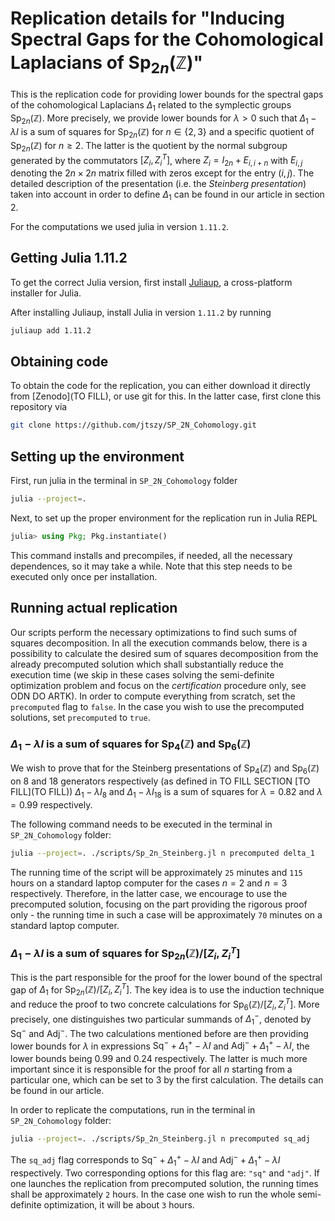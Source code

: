 # Replication details for "Inducing Spectral Gaps for the Cohomological Laplacians of $\text{Sp}_{2n}(\mathbb{Z})$"

This is the replication code for providing lower bounds for the spectral gaps of the cohomological Laplacians $\Delta_1$ related to the symplectic groups $\text{Sp}_{2n}(\mathbb{Z})$. More precisely, we provide lower bounds for $\lambda>0$ such that $\Delta_1-\lambda I$ is a sum of squares for $\text{Sp}_{2n}(\mathbb{Z})$ for $n\in\{2,3\}$ and a specific quotient of $\text{Sp}_{2n}(\mathbb{Z})$ for $n\geq 2$. The latter is the quotient by the normal subgroup generated by the commutators $[Z_i,Z_i^T]$, where $Z_i=I_{2n}+E_{i,i+n}$ with $E_{i,j}$ denoting the $2n\times 2n$ matrix filled with zeros except for the entry $(i,j)$. The detailed description of the presentation (i.e. the *Steinberg presentation*) taken into account in order to define $\Delta_1$ can be found in our article in section 2.

For the computations we used julia in version `1.11.2`.

## Getting Julia 1.11.2

To get the correct Julia version, first install [Juliaup](https://github.com/JuliaLang/juliaup), a cross-platform installer for Julia.

After installing Juliaup, install Julia in version `1.11.2` by running

```bash
juliaup add 1.11.2
```

## Obtaining code
To obtain the code for the replication, you can either download it directly from [Zenodo](TO FILL), or use git for this. In the latter case, first clone this repository via
```bash
git clone https://github.com/jtszy/SP_2N_Cohomology.git
```

## Setting up the environment
First, run julia in the terminal in `SP_2N_Cohomology` folder
```bash
julia --project=.
```
Next, to set up the proper environment for the replication run in Julia REPL
```julia
julia> using Pkg; Pkg.instantiate()
```
This command installs and precompiles, if needed, all the necessary dependences,
so it may take a while.
Note that this step needs to be executed only once per installation.

## Running actual replication

Our scripts perform the necessary optimizations to find such sums of squares decomposition. In all the execution commands below, there is a possibility to calculate the desired sum of squares decomposition from the already precomputed solution which shall substantially reduce the execution time (we skip in these cases solving the semi-definite optimization problem and focus on the *certification* procedure only, see ODN DO ARTK). In order to compute everything from scratch, set the `precomputed` flag to `false`. In the case you wish to use the precomputed solutions, set `precomputed` to `true`.

### $\Delta_1-\lambda I$ is a sum of squares for $\text{Sp}_4(\mathbb{Z})$ and $\text{Sp}_6(\mathbb{Z})$
We wish to prove that for the Steinberg presentations of $\text{Sp}_4(\mathbb{Z})$ and $\text{Sp}_6(\mathbb{Z})$ on $8$ and $18$ generators respectively (as defined in TO FILL SECTION [TO FILL](TO FILL))
$\Delta_1-\lambda I_{8}$ and $\Delta_1-\lambda I_{18}$ is a sum of squares for $\lambda=0.82$ and $\lambda=0.99$ respectively.

The following command needs to be executed in the terminal in `SP_2N_Cohomology` folder:
```bash
julia --project=. ./scripts/Sp_2n_Steinberg.jl n precomputed delta_1
```

The running time of the script will be approximately `25` minutes and `115` hours on a standard laptop computer for the cases $n=2$ and $n=3$ respectively. Therefore, in the latter case, we encourage to use the precomputed solution, focusing on the part providing the rigorous proof only - the running time in such a case will be approximately `70` minutes on a standard laptop computer.

### $\Delta_1-\lambda I$ is a sum of squares for $\text{Sp}_{2n}(\mathbb{Z})/[Z_i,Z_i^T]$
This is the part responsible for the proof for the lower bound of the spectral gap of $\Delta_1$ for $\text{Sp}_{2n}(\mathbb{Z})/[Z_i,Z_i^T]$. The key idea is to use the induction technique and reduce the proof to two concrete calculations for $\text{Sp}_{6}(\mathbb{Z})/[Z_i,Z_i^T]$. More precisely, one distinguishes two particular summands of $\Delta_1^-$, denoted by $\text{Sq}^-$ and $\text{Adj}^-$. The two calculations mentioned before are then providing lower bounds for $\lambda$ in expressions $\text{Sq}^-+\Delta_1^+-\lambda I$ and $\text{Adj}^-+\Delta_1^+-\lambda I$, the lower bounds being $0.99$ and $0.24$ respectively. The latter is much more important since it is responsible for the proof for all $n$ starting from a particular one, which can be set to $3$ by the first calculation. The details can be found in our article. 

In order to replicate the computations, run in the terminal in `SP_2N_Cohomology` folder: 
```bash
julia --project=. ./scripts/Sp_2n_Steinberg.jl n precomputed sq_adj
```
The `sq_adj` flag corresponds to $\text{Sq}^-+\Delta_1^+-\lambda I$ and $\text{Adj}^-+\Delta_1^+-\lambda I$ respectively. Two corresponding options for this flag are: `"sq"` and `"adj"`. If one launches the replication from precomputed solution, the running times shall be approximately `2` hours. In the case one wish to run the whole semi-definite optimization, it will be about `3` hours.
